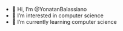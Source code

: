 - 👋 Hi, I’m @YonatanBalassiano
- 👀 I’m interested in computer science
- 🌱 I’m currently learning computer science
<!---
YonatanBalassiano/YonatanBalassiano is a ✨ special ✨ repository because its `README.md` (this file) appears on your GitHub profile.
You can click the Preview link to take a look at your changes.
--->

